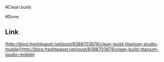 #Clean build

#Done

## Link
[http://blog.freshteapot.net/post/8388703876/clean-build-titanium-studio-mobile](http://blog.freshteapot.net/post/8388703876/clean-build-titanium-studio-mobile)